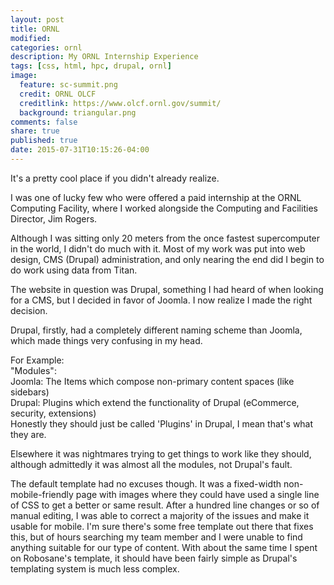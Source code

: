 ```yaml
---
layout: post
title: ORNL
modified:
categories: ornl
description: My ORNL Internship Experience
tags: [css, html, hpc, drupal, ornl]
image:
  feature: sc-summit.png
  credit: ORNL OLCF
  creditlink: https://www.olcf.ornl.gov/summit/
  background: triangular.png
comments: false
share: true
published: true
date: 2015-07-31T10:15:26-04:00
---
```


It's a pretty cool place if you didn't already realize.

I was one of lucky few who were offered a paid internship at the ORNL Computing Facility, where I worked alongside the Computing and Facilities Director, Jim Rogers.

Although I was sitting only 20 meters from the once fastest supercomputer in the world, I didn't do much with it. Most of my work was put into web design, CMS (Drupal) administration, and only nearing the end did I begin to do work using data from Titan.

The website in question was Drupal, something I had heard of when looking for a CMS, but I decided in favor of Joomla. I now realize I made the right decision.

Drupal, firstly, had a completely different naming scheme than Joomla, which made things very confusing in my head.

For Example:  
"Modules":  
Joomla: The Items which compose non-primary content spaces (like sidebars)  
Drupal: Plugins which extend the functionality of Drupal (eCommerce, security, extensions)  
Honestly they should just be called 'Plugins' in Drupal, I mean that's what they are.

Elsewhere it was nightmares trying to get things to work like they should, although admittedly it was almost all the modules, not Drupal's fault.

The default template had no excuses though. It was a fixed-width non-mobile-friendly page with images where they could have used a single line of CSS to get a better or same result. After a hundred line changes or so of manual editing, I was able to correct a majority of the issues and make it usable for mobile. I'm sure there's some free template out there that fixes this, but of hours searching my team member and I were unable to find anything suitable for our type of content. With about the same time I spent on Robosane's template, it should have been fairly simple as Drupal's templating system is much less complex.

